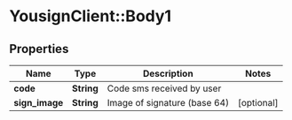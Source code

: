 # YousignClient::Body1

## Properties
Name | Type | Description | Notes
------------ | ------------- | ------------- | -------------
**code** | **String** | Code sms received by user | 
**sign_image** | **String** | Image of signature (base 64) | [optional] 


